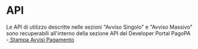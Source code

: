 # API

Le API di utilizzo descritte nelle sezioni "Avviso Singolo" e "Avviso Massivo" sono recuperabili all'interno della sezione API del Developer Portal PagoPA -[ Stampa Avvisi Pagamento](https://developer.pagopa.it/pago-pa/api/stampa-avvisi-pagamento)
